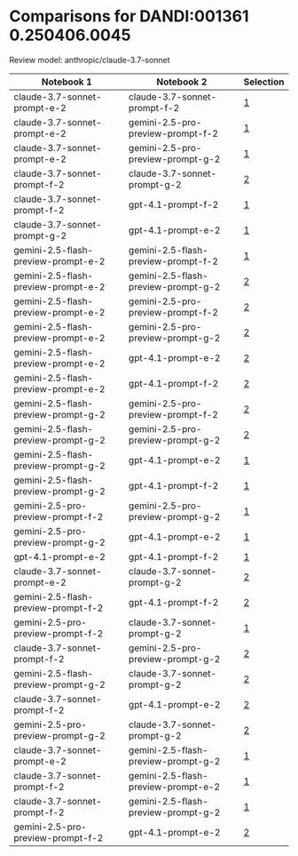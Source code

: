 # Comparisons for DANDI:001361 0.250406.0045

Review model: anthropic/claude-3.7-sonnet

| Notebook 1 | Notebook 2 | Selection |
|------------|------------|----------|
| claude-3.7-sonnet-prompt-e-2 | claude-3.7-sonnet-prompt-f-2 | [1](claude-3.7-sonnet-prompt-e-2/comparisons/claude-3.7-sonnet-prompt-f-2/comparison_thinking.md) |
| claude-3.7-sonnet-prompt-e-2 | gemini-2.5-pro-preview-prompt-f-2 | [1](claude-3.7-sonnet-prompt-e-2/comparisons/gemini-2.5-pro-preview-prompt-f-2/comparison_thinking.md) |
| claude-3.7-sonnet-prompt-e-2 | gemini-2.5-pro-preview-prompt-g-2 | [1](claude-3.7-sonnet-prompt-e-2/comparisons/gemini-2.5-pro-preview-prompt-g-2/comparison_thinking.md) |
| claude-3.7-sonnet-prompt-f-2 | claude-3.7-sonnet-prompt-g-2 | [2](claude-3.7-sonnet-prompt-f-2/comparisons/claude-3.7-sonnet-prompt-g-2/comparison_thinking.md) |
| claude-3.7-sonnet-prompt-f-2 | gpt-4.1-prompt-f-2 | [1](claude-3.7-sonnet-prompt-f-2/comparisons/gpt-4.1-prompt-f-2/comparison_thinking.md) |
| claude-3.7-sonnet-prompt-g-2 | gpt-4.1-prompt-e-2 | [1](claude-3.7-sonnet-prompt-g-2/comparisons/gpt-4.1-prompt-e-2/comparison_thinking.md) |
| gemini-2.5-flash-preview-prompt-e-2 | gemini-2.5-flash-preview-prompt-f-2 | [1](gemini-2.5-flash-preview-prompt-e-2/comparisons/gemini-2.5-flash-preview-prompt-f-2/comparison_thinking.md) |
| gemini-2.5-flash-preview-prompt-e-2 | gemini-2.5-flash-preview-prompt-g-2 | [2](gemini-2.5-flash-preview-prompt-e-2/comparisons/gemini-2.5-flash-preview-prompt-g-2/comparison_thinking.md) |
| gemini-2.5-flash-preview-prompt-e-2 | gemini-2.5-pro-preview-prompt-f-2 | [2](gemini-2.5-flash-preview-prompt-e-2/comparisons/gemini-2.5-pro-preview-prompt-f-2/comparison_thinking.md) |
| gemini-2.5-flash-preview-prompt-e-2 | gemini-2.5-pro-preview-prompt-g-2 | [2](gemini-2.5-flash-preview-prompt-e-2/comparisons/gemini-2.5-pro-preview-prompt-g-2/comparison_thinking.md) |
| gemini-2.5-flash-preview-prompt-e-2 | gpt-4.1-prompt-e-2 | [2](gemini-2.5-flash-preview-prompt-e-2/comparisons/gpt-4.1-prompt-e-2/comparison_thinking.md) |
| gemini-2.5-flash-preview-prompt-e-2 | gpt-4.1-prompt-f-2 | [2](gemini-2.5-flash-preview-prompt-e-2/comparisons/gpt-4.1-prompt-f-2/comparison_thinking.md) |
| gemini-2.5-flash-preview-prompt-g-2 | gemini-2.5-pro-preview-prompt-f-2 | [2](gemini-2.5-flash-preview-prompt-g-2/comparisons/gemini-2.5-pro-preview-prompt-f-2/comparison_thinking.md) |
| gemini-2.5-flash-preview-prompt-g-2 | gemini-2.5-pro-preview-prompt-g-2 | [2](gemini-2.5-flash-preview-prompt-g-2/comparisons/gemini-2.5-pro-preview-prompt-g-2/comparison_thinking.md) |
| gemini-2.5-flash-preview-prompt-g-2 | gpt-4.1-prompt-e-2 | [1](gemini-2.5-flash-preview-prompt-g-2/comparisons/gpt-4.1-prompt-e-2/comparison_thinking.md) |
| gemini-2.5-flash-preview-prompt-g-2 | gpt-4.1-prompt-f-2 | [1](gemini-2.5-flash-preview-prompt-g-2/comparisons/gpt-4.1-prompt-f-2/comparison_thinking.md) |
| gemini-2.5-pro-preview-prompt-f-2 | gemini-2.5-pro-preview-prompt-g-2 | [1](gemini-2.5-pro-preview-prompt-f-2/comparisons/gemini-2.5-pro-preview-prompt-g-2/comparison_thinking.md) |
| gemini-2.5-pro-preview-prompt-g-2 | gpt-4.1-prompt-e-2 | [1](gemini-2.5-pro-preview-prompt-g-2/comparisons/gpt-4.1-prompt-e-2/comparison_thinking.md) |
| gpt-4.1-prompt-e-2 | gpt-4.1-prompt-f-2 | [1](gpt-4.1-prompt-e-2/comparisons/gpt-4.1-prompt-f-2/comparison_thinking.md) |
| claude-3.7-sonnet-prompt-e-2 | claude-3.7-sonnet-prompt-g-2 | [2](claude-3.7-sonnet-prompt-e-2/comparisons/claude-3.7-sonnet-prompt-g-2/comparison_thinking.md) |
| gemini-2.5-flash-preview-prompt-f-2 | gpt-4.1-prompt-f-2 | [2](gemini-2.5-flash-preview-prompt-f-2/comparisons/gpt-4.1-prompt-f-2/comparison_thinking.md) |
| gemini-2.5-pro-preview-prompt-f-2 | claude-3.7-sonnet-prompt-g-2 | [1](gemini-2.5-pro-preview-prompt-f-2/comparisons/claude-3.7-sonnet-prompt-g-2/comparison_thinking.md) |
| claude-3.7-sonnet-prompt-f-2 | gemini-2.5-pro-preview-prompt-g-2 | [2](claude-3.7-sonnet-prompt-f-2/comparisons/gemini-2.5-pro-preview-prompt-g-2/comparison_thinking.md) |
| gemini-2.5-flash-preview-prompt-g-2 | claude-3.7-sonnet-prompt-g-2 | [2](gemini-2.5-flash-preview-prompt-g-2/comparisons/claude-3.7-sonnet-prompt-g-2/comparison_thinking.md) |
| claude-3.7-sonnet-prompt-f-2 | gpt-4.1-prompt-e-2 | [2](claude-3.7-sonnet-prompt-f-2/comparisons/gpt-4.1-prompt-e-2/comparison_thinking.md) |
| gemini-2.5-pro-preview-prompt-g-2 | claude-3.7-sonnet-prompt-g-2 | [2](gemini-2.5-pro-preview-prompt-g-2/comparisons/claude-3.7-sonnet-prompt-g-2/comparison_thinking.md) |
| claude-3.7-sonnet-prompt-e-2 | gemini-2.5-flash-preview-prompt-g-2 | [1](claude-3.7-sonnet-prompt-e-2/comparisons/gemini-2.5-flash-preview-prompt-g-2/comparison_thinking.md) |
| claude-3.7-sonnet-prompt-f-2 | gemini-2.5-flash-preview-prompt-e-2 | [1](claude-3.7-sonnet-prompt-f-2/comparisons/gemini-2.5-flash-preview-prompt-e-2/comparison_thinking.md) |
| claude-3.7-sonnet-prompt-f-2 | gemini-2.5-flash-preview-prompt-g-2 | [1](claude-3.7-sonnet-prompt-f-2/comparisons/gemini-2.5-flash-preview-prompt-g-2/comparison_thinking.md) |
| gemini-2.5-pro-preview-prompt-f-2 | gpt-4.1-prompt-e-2 | [2](gemini-2.5-pro-preview-prompt-f-2/comparisons/gpt-4.1-prompt-e-2/comparison_thinking.md) |
